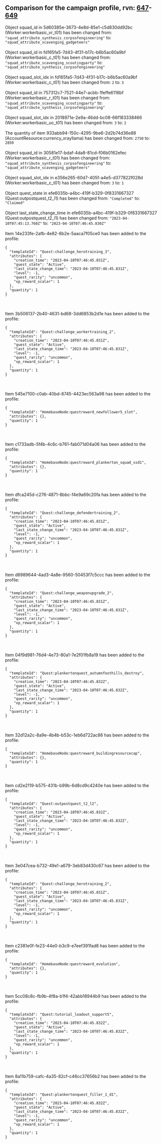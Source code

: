## Comparison for the campaign profile, rvn: [647](https://github.com/PRO100KatYT/FortniteProfileRevisions/tree/main/profiles/campaign/647%20campaign.json)-[649](https://github.com/PRO100KatYT/FortniteProfileRevisions/tree/main/profiles/campaign/649%20campaign.json)

Object squad_id in 5d60385e-3673-4e8d-85e1-c5d830dd92bc (Worker:workerbasic_vr_t01) has been changed from: `"squad_attribute_synthesis_corpsofengineering"` to: `"squad_attribute_scavenging_gadgeteers"`
<br><br>
Object squad_id in fd165fa5-7d43-4f31-b17c-b6b5ac60a9bf (Worker:workerbasic_c_t01) has been changed from: `"squad_attribute_scavenging_scoutingparty"` to: `"squad_attribute_synthesis_corpsofengineering"`
<br><br>
Object squad_slot_idx in fd165fa5-7d43-4f31-b17c-b6b5ac60a9bf (Worker:workerbasic_c_t01) has been changed from: `2` to: `3`
<br><br>
Object squad_id in 757312c7-7521-44e7-acbb-1feffe6116bf (Worker:workerbasic_r_t01) has been changed from: `"squad_attribute_scavenging_scoutingparty"` to: `"squad_attribute_synthesis_corpsofengineering"`
<br><br>
Object squad_slot_idx in 2018971e-2e9a-46dd-bc08-66f183338466 (Worker:workerbasic_uc_t01) has been changed from: `3` to: `2`
<br><br>
The quantity of item 933abb94-150c-4295-9be6-2d2b74d36e88 (AccountResource:currency_xrayllama) has been changed from: `2750` to: `2850`
<br><br>
Object squad_id in 30581e17-bdaf-4da8-81cd-f06b0162efec (Worker:workerbasic_r_t01) has been changed from: `"squad_attribute_synthesis_corpsofengineering"` to: `"squad_attribute_scavenging_gadgeteers"`
<br><br>
Object squad_slot_idx in e356e265-60d7-405f-a4e5-d377822f028d (Worker:workerbasic_c_t01) has been changed from: `3` to: `1`
<br><br>
Object quest_state in efe6035b-a4bc-419f-b329-0f8331667327 (Quest:outpostquest_t2_l1) has been changed from: `"Completed"` to: `"Claimed"`
<br><br>
Object last_state_change_time in efe6035b-a4bc-419f-b329-0f8331667327 (Quest:outpostquest_t2_l1) has been changed from: `"2023-04-10T07:45:13.760Z"` to: `"2023-04-10T07:46:45.830Z"`
<br><br>
Item 14e233fe-2afb-4e82-8b2e-5aaca7f05ce0 has been added to the profile:

```
{
  "templateId": "Quest:challenge_herotraining_3",
  "attributes": {
    "creation_time": "2023-04-10T07:46:45.831Z",
    "quest_state": "Active",
    "last_state_change_time": "2023-04-10T07:46:45.831Z",
    "level": -1,
    "quest_rarity": "uncommon",
    "xp_reward_scalar": 1
  },
  "quantity": 1
}
```

<br><br>
Item 3b506137-2b40-4631-bd68-3dd6853b2d1e has been added to the profile:

```
{
  "templateId": "Quest:challenge_workertraining_2",
  "attributes": {
    "creation_time": "2023-04-10T07:46:45.831Z",
    "quest_state": "Active",
    "last_state_change_time": "2023-04-10T07:46:45.831Z",
    "level": -1,
    "quest_rarity": "uncommon",
    "xp_reward_scalar": 1
  },
  "quantity": 1
}
```

<br><br>
Item 545e7100-c0ab-40bd-8745-4423ec563a98 has been added to the profile:

```
{
  "templateId": "HomebaseNode:questreward_newfollower5_slot",
  "attributes": {},
  "quantity": 1
}
```

<br><br>
Item c1733adb-5f4b-4c6c-b761-fab071d04a06 has been added to the profile:

```
{
  "templateId": "HomebaseNode:questreward_plankerton_squad_ssd1",
  "attributes": {},
  "quantity": 1
}
```

<br><br>
Item dfca245d-c276-4871-8bbc-f4e9a69c20fa has been added to the profile:

```
{
  "templateId": "Quest:challenge_defendertraining_2",
  "attributes": {
    "creation_time": "2023-04-10T07:46:45.831Z",
    "quest_state": "Active",
    "last_state_change_time": "2023-04-10T07:46:45.831Z",
    "level": -1,
    "quest_rarity": "uncommon",
    "xp_reward_scalar": 1
  },
  "quantity": 1
}
```

<br><br>
Item d8989644-4ad3-4a8e-9560-50453f7c5ccc has been added to the profile:

```
{
  "templateId": "Quest:challenge_weaponupgrade_2",
  "attributes": {
    "creation_time": "2023-04-10T07:46:45.831Z",
    "quest_state": "Active",
    "last_state_change_time": "2023-04-10T07:46:45.831Z",
    "level": -1,
    "quest_rarity": "uncommon",
    "xp_reward_scalar": 1
  },
  "quantity": 1
}
```

<br><br>
Item 04f9d981-76d4-4e73-80a1-7e2f01fb8a19 has been added to the profile:

```
{
  "templateId": "Quest:plankertonquest_autumnfoothills_destroy",
  "attributes": {
    "creation_time": "2023-04-10T07:46:45.832Z",
    "quest_state": "Active",
    "last_state_change_time": "2023-04-10T07:46:45.832Z",
    "level": -1,
    "quest_rarity": "uncommon",
    "xp_reward_scalar": 1
  },
  "quantity": 1
}
```

<br><br>
Item 32d12a2c-8a9e-4b4b-b53c-1eb6d722ac86 has been added to the profile:

```
{
  "templateId": "HomebaseNode:questreward_buildingresourcecap",
  "attributes": {},
  "quantity": 1
}
```

<br><br>
Item cd2e2119-b575-431b-b99b-6d8cd9c4240e has been added to the profile:

```
{
  "templateId": "Quest:outpostquest_t2_l2",
  "attributes": {
    "creation_time": "2023-04-10T07:46:45.832Z",
    "quest_state": "Active",
    "last_state_change_time": "2023-04-10T07:46:45.832Z",
    "level": -1,
    "quest_rarity": "uncommon",
    "xp_reward_scalar": 1
  },
  "quantity": 1
}
```

<br><br>
Item 3e047cea-b732-49e1-a679-3eb83d430c67 has been added to the profile:

```
{
  "templateId": "Quest:challenge_herotraining_2",
  "attributes": {
    "creation_time": "2023-04-10T07:46:45.831Z",
    "quest_state": "Active",
    "last_state_change_time": "2023-04-10T07:46:45.831Z",
    "level": -1,
    "quest_rarity": "uncommon",
    "xp_reward_scalar": 1
  },
  "quantity": 1
}
```

<br><br>
Item c2381e0f-fe23-44e0-b3c9-e7eef391fad8 has been added to the profile:

```
{
  "templateId": "HomebaseNode:questreward_evolution",
  "attributes": {},
  "quantity": 1
}
```

<br><br>
Item 5cc08c8c-fb9b-4f8a-b1f4-42abb18944b9 has been added to the profile:

```
{
  "templateId": "Quest:tutorial_loadout_support5",
  "attributes": {
    "creation_time": "2023-04-10T07:46:45.832Z",
    "quest_state": "Active",
    "last_state_change_time": "2023-04-10T07:46:45.832Z",
    "level": -1,
    "quest_rarity": "uncommon",
    "xp_reward_scalar": 1
  },
  "quantity": 1
}
```

<br><br>
Item 8a11b759-cafc-4a35-82cf-c46cc37656b2 has been added to the profile:

```
{
  "templateId": "Quest:plankertonquest_filler_1_d1",
  "attributes": {
    "creation_time": "2023-04-10T07:46:45.832Z",
    "quest_state": "Active",
    "last_state_change_time": "2023-04-10T07:46:45.832Z",
    "level": -1,
    "quest_rarity": "uncommon",
    "xp_reward_scalar": 1
  },
  "quantity": 1
}
```

<br><br>
